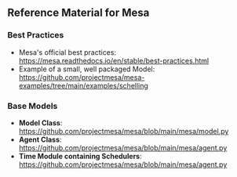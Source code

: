 ## Reference Material for Mesa

### Best Practices
- Mesa's official best practices:
https://mesa.readthedocs.io/en/stable/best-practices.html
- Example of a small, well packaged Model:
https://github.com/projectmesa/mesa-examples/tree/main/examples/schelling
### Base Models
- **Model Class**:
https://github.com/projectmesa/mesa/blob/main/mesa/model.py
- **Agent Class**:
https://github.com/projectmesa/mesa/blob/main/mesa/agent.py
- **Time Module containing Schedulers**:
https://github.com/projectmesa/mesa/blob/main/mesa/agent.py


